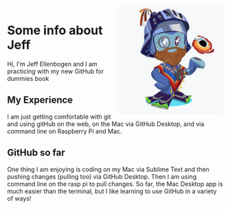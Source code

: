 <img src="octocat.png" alt="drawing" width="250" align="right"/>

# Some info about Jeff
Hi, I'm Jeff Ellenbogen and I am practicing with my new GitHub for dummies book

## My Experience
I am just getting comfortable with git and using gitHub on the web, on the Mac via GitHub Desktop, and via command line on Raspberry Pi and Mac.

## GitHub so far
One thing I am enjoying is coding on my Mac via Sublime Text and then pushing changes (pulling too) via GitHub Desktop. Then I am using command line on the rasp pi to pull changes. So far, the Mac Desktop app is much easier than the terminal, but I like learning to use GitHub in a variety of ways!
